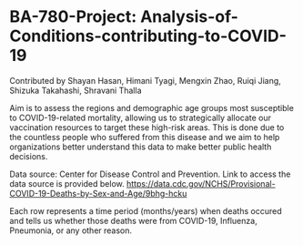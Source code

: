 # BA-780-Project: Analysis-of-Conditions-contributing-to-COVID-19
Contributed by Shayan Hasan, Himani Tyagi, Mengxin Zhao, Ruiqi Jiang, Shizuka Takahashi, Shravani Thalla

Aim is to assess the regions and demographic age groups most susceptible to COVID-19-related mortality, allowing us to strategically allocate our vaccination resources to target these high-risk areas. This is done due to the countless people who suffered from this disease and we aim to help organizations better understand this data to make better public health decisions.

Data source: Center for Disease Control and Prevention. Link to access the data source is provided below. https://data.cdc.gov/NCHS/Provisional-COVID-19-Deaths-by-Sex-and-Age/9bhg-hcku

Each row represents a time period (months/years) when deaths occured and tells us whether those deaths were from COVID-19, Influenza, Pneumonia, or any other reason.
